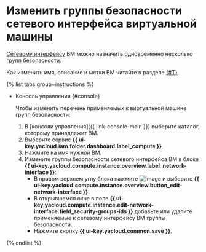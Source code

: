 # Изменить группы безопасности сетевого интерфейса виртуальной машины

[Сетевому интерфейсу](../../concepts/network.md) ВМ можно назначить одновременно несколько [групп безопасности](../../../vpc/operations/security-group-create.md).

Как изменить имя, описание и метки ВМ читайте в разделе [{#T}](vm-update.md).

{% list tabs group=instructions %}

- Консоль управления {#console}

  Чтобы изменить перечень применяемых к виртуальной машине групп безопасности:
  1. В [консоли управления]({{ link-console-main }}) выберите каталог, которому принадлежит ВМ.
  1. Выберите сервис **{{ ui-key.yacloud.iam.folder.dashboard.label_compute }}**.
  1. Нажмите на имя нужной ВМ.
  1. Измените группы безопасности сетевого интерфейса ВМ в блоке **{{ ui-key.yacloud.compute.instance.overview.label_network-interface }}**:
     * В правом верхнем углу блока нажмите ![image](../../../_assets/console-icons/ellipsis.svg) и выберите **{{ ui-key.yacloud.compute.instance.overview.button_edit-network-interface }}**.
     * В открывшемся окне в поле **{{ ui-key.yacloud.compute.instance.edit-network-interface.field_security-groups-ids }}** добавьте или удалите применяемые к сетевому интерфейсу ВМ группы безопасности.
     * Нажмите кнопку **{{ ui-key.yacloud.common.save }}**.

{% endlist %}